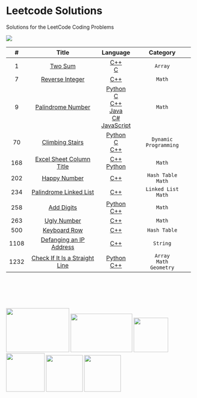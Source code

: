 # Leetcode Solutions
Solutions for the LeetCode Coding Problems



<img src="https://publiclab.org/system/images/photos/000/030/759/original/code.jpg">
<br>
 
|   #   |  Title     |  Language     |  Category    |
| :---: | :------------------------------------------------: | :---: |:---:  |
|  1 | [Two Sum](https://leetcode.com/problems/two-sum/)  | [C++](https://github.com/fatihcinar1/leetcode-solutions/blob/master/Solutions/1.%20Two%20Sum/1-two-sum.cpp)  <br/> [C](https://github.com/fatihcinar1/leetcode-solutions/blob/master/Solutions/1.%20Two%20Sum/1-two-sum.c)     |`Array` |
|  7 | [Reverse Integer](https://leetcode.com/problems/reverse-integer/)  | [C++](https://github.com/fatihcinar1/leetcode-solutions/blob/master/Solutions/7.%20Reverse%20Integer/7-reverse-integer.cpp)    |`Math` |
|  9 | [Palindrome Number](https://leetcode.com/problems/palindrome-number/)  |  [Python](https://github.com/fatihcinar1/leetcode-solutions/blob/master/Solutions/9.%20Palindrome%20Number/9-palindrome.py) <br/> [C](https://github.com/fatihcinar1/leetcode-solutions/blob/master/Solutions/9.%20Palindrome%20Number/9-palindrome.c) <br/>  [C++](https://github.com/fatihcinar1/leetcode-solutions/blob/master/Solutions/9.%20Palindrome%20Number/9-palindrome.cpp) <br/>  [Java](https://github.com/fatihcinar1/leetcode-solutions/blob/master/Solutions/9.%20Palindrome%20Number/9-palindrome.java) <br/>  [C#](https://github.com/fatihcinar1/leetcode-solutions/blob/master/Solutions/9.%20Palindrome%20Number/9-palindrome.cs)  <br/>  [JavaScript](https://github.com/fatihcinar1/leetcode-solutions/blob/master/Solutions/9.%20Palindrome%20Number/9-palindrome.js)     |`Math`|
|  70 | [Climbing Stairs](https://leetcode.com/problems/climbing-stairs/)  |  [Python](https://github.com/fatihcinar1/leetcode-solutions/blob/master/Solutions/70.%20Climbing%20Stairs/70-climbing-stairs.py) <br/> [C](https://github.com/fatihcinar1/leetcode-solutions/blob/master/Solutions/70.%20Climbing%20Stairs/70-climbing-stairs.c) <br/>  [C++](https://github.com/fatihcinar1/leetcode-solutions/blob/master/Solutions/70.%20Climbing%20Stairs/70-climbing-stairs.cpp)    |`Dynamic Programming`|
|  168 | [Excel Sheet Column Title](https://leetcode.com/problems/excel-sheet-column-title/)  | [C++](https://github.com/fatihcinar1/leetcode-solutions/blob/master/Solutions/168.%20Excel%20Sheet%20Column%20Title/168-excel-sheet-column-title.cpp) <br/> [Python](https://github.com/fatihcinar1/leetcode-solutions/blob/master/Solutions/168.%20Excel%20Sheet%20Column%20Title/168-excel-sheet-column-title.py)    |`Math` |
|  202 | [Happy Number](https://leetcode.com/problems/happy-number/)  | [C++](https://github.com/fatihcinar1/leetcode-solutions/blob/master/Solutions/202.%20Happy%20Number/202-happy-number.cpp)    |`Hash Table` <br/> `Math` |
|  234 | [Palindrome Linked List](https://leetcode.com/problems/palindrome-linked-list/)  | [C++](https://github.com/fatihcinar1/leetcode-solutions/blob/master/Solutions/234.%20Palindrome%20Linked%20List/234-palindrome-linked-list.cpp)    |`Linked List` <br/> `Math` |
|  258 | [Add Digits](https://leetcode.com/problems/add-digits/)  | [Python](https://github.com/fatihcinar1/leetcode-solutions/blob/master/Solutions/258.%20Add%20Digits/258-add-digits.py) <br/> [C++](https://github.com/fatihcinar1/leetcode-solutions/blob/master/Solutions/258.%20Add%20Digits/258-add-digits.cpp)    |  `Math` |
|  263 | [Ugly Number](https://leetcode.com/problems/ugly-number/)  | [C++](https://github.com/fatihcinar1/leetcode-solutions/blob/master/Solutions/263.%20Ugly%20Number/263-ugly-number.cpp)    | `Math` |
|  500 | [Keyboard Row](https://leetcode.com/problems/keyboard-row/)  | [C++](https://github.com/fatihcinar1/leetcode-solutions/blob/master/Solutions/500.%20Keyboard%20Row/500-keyboard-row-problem.cpp )    |  `Hash Table` |
|  1108 | [Defanging an IP Address](https://leetcode.com/problems/defanging-an-ip-address/) | [C++](https://github.com/fatihcinar1/leetcode-solutions/blob/master/Solutions/1108.%20Defanging%20an%20IP%20Address/1108-defanging-an-ip-address.cpp)    |  `String` |
|  1232 | [Check If It Is a Straight Line](https://leetcode.com/problems/check-if-it-is-a-straight-line/)  | [Python](https://github.com/fatihcinar1/leetcode-solutions/blob/master/Solutions/1232.%20Check%20If%20It%20Is%20a%20Straight%20Line/1232-check-if-it-is-a-straight-line.py) <br/> [C++](https://github.com/fatihcinar1/leetcode-solutions/blob/master/Solutions/1232.%20Check%20If%20It%20Is%20a%20Straight%20Line/1232-check-if-it-is-a-straight-line.cpp)    |  `Array` <br/> `Math` <br/> `Geometry` |



<br><br><br><br>


<!--
*This is italic form*

<img src="https://miro.medium.com/max/828/1*SaeiqEJxjJ1-2XNXgEtiLw.png" width="351" height="169"/>

-->















<img src="https://www.cbronline.com/wp-content/uploads/2016/07/C.png" width="172" height="120"/>      <img src="https://4.bp.blogspot.com/-gTiw6OELPy0/XJorCue1joI/AAAAAAAACkA/mII85pOuZKYLQlFx6wjkxgkJYrULjv4hQCLcBGAs/s1600/java.png" width="168" height="105"/> <img src="https://upload.wikimedia.org/wikipedia/commons/thumb/9/99/Unofficial_JavaScript_logo_2.svg/480px-Unofficial_JavaScript_logo_2.svg.png" width="94" height="94"/>            <img src="https://cdn.iconscout.com/icon/free/png-256/c-programming-569564.png" width="105" height="105"/>            <img src="https://upload.wikimedia.org/wikipedia/commons/thumb/c/c3/Python-logo-notext.svg/1024px-Python-logo-notext.svg.png" width="100" height="100"/>  <img src="https://static.javatpoint.com/csharp/images/c-sharp.png" width="100" height="100"/>



